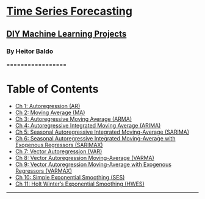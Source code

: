 # [Time Series Forecasting]()

## [DIY Machine Learning Projects]()

### By Heitor Baldo

=================


Table of Contents
=================

  * [Ch 1: Autoregression (AR)](#ch-1-)
  * [Ch 2: Moving Average (MA)](#ch-1-)
  * [Ch 3: Autoregressive Moving Average (ARMA)](#ch-1-)
  * [Ch 4: Autoregressive Integrated Moving Average (ARIMA)](#ch-1-)
  * [Ch 5: Seasonal Autoregressive Integrated Moving-Average (SARIMA)](#ch-1-)
  * [Ch 6: Seasonal Autoregressive Integrated Moving-Average with Exogenous Regressors (SARIMAX)](#ch-1-)
  * [Ch 7: Vector Autoregression (VAR)](#ch-1-)
  * [Ch 8: Vector Autoregression Moving-Average (VARMA)](#ch-1-)
  * [Ch 9: Vector Autoregression Moving-Average with Exogenous Regressors (VARMAX)](#ch-1-)
  * [Ch 10: Simple Exponential Smoothing (SES)](#ch-1-)
  * [Ch 11: Holt Winter’s Exponential Smoothing (HWES)](#ch-1-)
  
 ---
 
 
